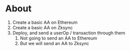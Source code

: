 # About

1. Create a basic AA on Ethereum
2. Create a basic AA on Zksync
3. Deploy, and send a userOp / transaction through them
   1. Not going to send an AA to Ethereum
   2. But we will send an AA to Zksync